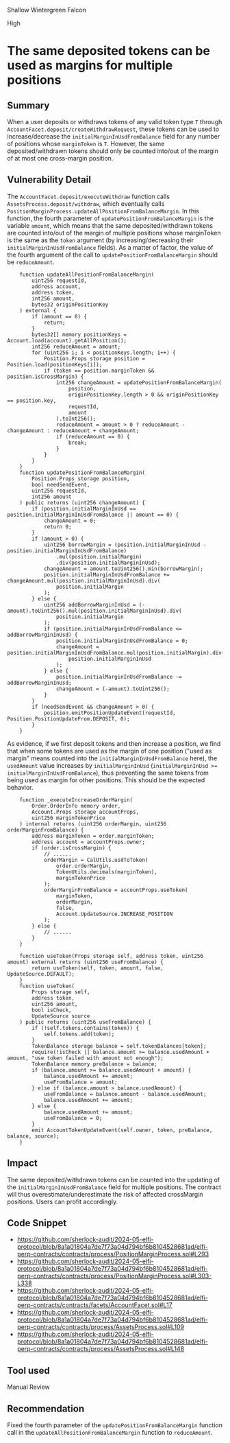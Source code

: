 Shallow Wintergreen Falcon

High

# The same deposited tokens can be used as margins for multiple positions

## Summary
When a user deposits or withdraws tokens of any valid token type `T` through `AccountFacet.deposit/createWithdrawRequest`, these tokens can be used to increase/decrease the `initialMarginInUsdFromBalance` field for any number of positions whose `marginToken` is `T`. However, the same deposited/withdrawn tokens should only be counted into/out of the margin of at most one cross-margin position. 

## Vulnerability Detail

The `AccountFacet.deposit/executeWithdraw` function calls `AssetsProcess.deposit/withdraw`, which eventually calls `PositionMarginProcess.updateAllPositionFromBalanceMargin`. In this function, the fourth parameter of `updatePositionFromBalanceMargin` is the variable `amount`, which means that the same deposited/withdrawn tokens are counted into/out of the margin of multiple positions whose marginToken is the same as the `token` argument (by increasing/decreasing their `initialMarginInUsdFromBalance` fields). 
As a matter of factor, the value of the fourth argument of the call to `updatePositionFromBalanceMargin` should be `reduceAmount`.
```solidity
    function updateAllPositionFromBalanceMargin(
        uint256 requestId,
        address account,
        address token,
        int256 amount,
        bytes32 originPositionKey
    ) external {
        if (amount == 0) {
            return;
        }
        bytes32[] memory positionKeys = Account.load(account).getAllPosition();
        int256 reduceAmount = amount;
        for (uint256 i; i < positionKeys.length; i++) {
            Position.Props storage position = Position.load(positionKeys[i]);
            if (token == position.marginToken && position.isCrossMargin) {
                int256 changeAmount = updatePositionFromBalanceMargin(
                    position,
                    originPositionKey.length > 0 && originPositionKey == position.key,
                    requestId,
                    amount
                ).toInt256();
                reduceAmount = amount > 0 ? reduceAmount - changeAmount : reduceAmount + changeAmount;
                if (reduceAmount == 0) {
                    break;
                }
            }
        }
    }
    function updatePositionFromBalanceMargin(
        Position.Props storage position,
        bool needSendEvent,
        uint256 requestId,
        int256 amount
    ) public returns (uint256 changeAmount) {
        if (position.initialMarginInUsd == position.initialMarginInUsdFromBalance || amount == 0) {
            changeAmount = 0;
            return 0;
        }
        if (amount > 0) {
            uint256 borrowMargin = (position.initialMarginInUsd - position.initialMarginInUsdFromBalance)
                .mul(position.initialMargin)
                .div(position.initialMarginInUsd);
            changeAmount = amount.toUint256().min(borrowMargin);
            position.initialMarginInUsdFromBalance += changeAmount.mul(position.initialMarginInUsd).div(
                position.initialMargin
            );
        } else {
            uint256 addBorrowMarginInUsd = (-amount).toUint256().mul(position.initialMarginInUsd).div(
                position.initialMargin
            );
            if (position.initialMarginInUsdFromBalance <= addBorrowMarginInUsd) {
                position.initialMarginInUsdFromBalance = 0;
                changeAmount = position.initialMarginInUsdFromBalance.mul(position.initialMargin).div(
                    position.initialMarginInUsd
                );
            } else {
                position.initialMarginInUsdFromBalance -= addBorrowMarginInUsd;
                changeAmount = (-amount).toUint256();
            }
        }
        if (needSendEvent && changeAmount > 0) {
            position.emitPositionUpdateEvent(requestId, Position.PositionUpdateFrom.DEPOSIT, 0);
        }
    }
```
As evidence, if we first deposit tokens and then increase a position, we find that when some tokens are used as the margin of one position ("used as margin" means counted into the `initialMarginInUsdFromBalance` here), the `usedAmount` value increases by `initialMarginInUsd` (`initialMarginInUsd >= initialMarginInUsdFromBalance`), thus preventing the same tokens from being used as margin for other positions. This should be the expected behavior.
```solidity
    function _executeIncreaseOrderMargin(
        Order.OrderInfo memory order,
        Account.Props storage accountProps,
        uint256 marginTokenPrice
    ) internal returns (uint256 orderMargin, uint256 orderMarginFromBalance) {
        address marginToken = order.marginToken;
        address account = accountProps.owner;
        if (order.isCrossMargin) {
            // ......
            orderMargin = CalUtils.usdToToken(
                order.orderMargin,
                TokenUtils.decimals(marginToken),
                marginTokenPrice
            );
            orderMarginFromBalance = accountProps.useToken(
                marginToken,
                orderMargin,
                false,
                Account.UpdateSource.INCREASE_POSITION
            );
        } else {
            // ......
        }
    }

    function useToken(Props storage self, address token, uint256 amount) external returns (uint256 useFromBalance) {
        return useToken(self, token, amount, false, UpdateSource.DEFAULT);
    }
    function useToken(
        Props storage self,
        address token,
        uint256 amount,
        bool isCheck,
        UpdateSource source
    ) public returns (uint256 useFromBalance) {
        if (!self.tokens.contains(token)) {
            self.tokens.add(token);
        }
        TokenBalance storage balance = self.tokenBalances[token];
        require(!isCheck || balance.amount >= balance.usedAmount + amount, "use token failed with amount not enough");
        TokenBalance memory preBalance = balance;
        if (balance.amount >= balance.usedAmount + amount) {
            balance.usedAmount += amount;
            useFromBalance = amount;
        } else if (balance.amount > balance.usedAmount) {
            useFromBalance = balance.amount - balance.usedAmount;
            balance.usedAmount += amount;
        } else {
            balance.usedAmount += amount;
            useFromBalance = 0;
        }
        emit AccountTokenUpdateEvent(self.owner, token, preBalance, balance, source);
    }
```

## Impact
The same deposited/withdrawn tokens can be counted into the updating of the `initialMarginInUsdFromBalance` field for multiple positions. 
The contract will thus overestimate/underestimate the risk of affected crossMargin positions. Users can profit accordingly. 

## Code Snippet
- https://github.com/sherlock-audit/2024-05-elfi-protocol/blob/8a1a01804a7de7f73a04d794bf6b8104528681ad/elfi-perp-contracts/contracts/process/PositionMarginProcess.sol#L293
- https://github.com/sherlock-audit/2024-05-elfi-protocol/blob/8a1a01804a7de7f73a04d794bf6b8104528681ad/elfi-perp-contracts/contracts/process/PositionMarginProcess.sol#L303-L338
- https://github.com/sherlock-audit/2024-05-elfi-protocol/blob/8a1a01804a7de7f73a04d794bf6b8104528681ad/elfi-perp-contracts/contracts/facets/AccountFacet.sol#L17
- https://github.com/sherlock-audit/2024-05-elfi-protocol/blob/8a1a01804a7de7f73a04d794bf6b8104528681ad/elfi-perp-contracts/contracts/process/AssetsProcess.sol#L109
- https://github.com/sherlock-audit/2024-05-elfi-protocol/blob/8a1a01804a7de7f73a04d794bf6b8104528681ad/elfi-perp-contracts/contracts/process/AssetsProcess.sol#L148

## Tool used

Manual Review

## Recommendation
Fixed the fourth parameter of the `updatePositionFromBalanceMargin` function call in the `updateAllPositionFromBalanceMargin` function to `reduceAmount`. 
